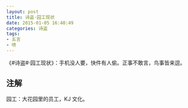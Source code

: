 ```yaml
---
layout: post
title: 诗盗·园工现状
date: 2015-01-05 16:40:49
categories: 诗盗
tags:
- 五言
- 喷
---
```

《#诗盗#·园工现状》：手机没人要，快件有人偷。正事不敢言，鸟事皆来逗。

## 注解
园工：大花园里的员工，KJ 文化。

